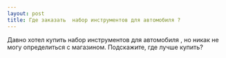 ```yaml
---
layout: post 
title: Где заказать  набор инструментов для автомобиля ? 
--- 
```

Давно хотел купить  набор инструментов для автомобиля , но никак не могу определиться с магазином. Подскажите, где лучше купить?